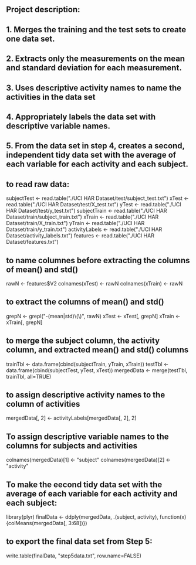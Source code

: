 ## Project description:
## 1. Merges the training and the test sets to create one data set.
## 2. Extracts only the measurements on the mean and standard deviation for each measurement.
## 3. Uses descriptive activity names to name the activities in the data set
## 4. Appropriately labels the data set with descriptive variable names.
## 5. From the data set in step 4, creates a second, independent tidy data set with the average of each variable for each activity and each subject.


## to read raw data:

subjectTest <- read.table("./UCI HAR Dataset/test/subject_test.txt")
xTest <- read.table("./UCI HAR Dataset/test/X_test.txt")
yTest <- read.table("./UCI HAR Dataset/test/y_test.txt")
subjectTrain <- read.table("./UCI HAR Dataset/train/subject_train.txt")
xTrain <- read.table("./UCI HAR Dataset/train/X_train.txt")
yTrain <- read.table("./UCI HAR Dataset/train/y_train.txt")
activityLabels <- read.table("./UCI HAR Dataset/activity_labels.txt")
features <- read.table("./UCI HAR Dataset/features.txt")

## to name columnes before extracting the columns of mean() and std()

rawN <- features$V2
colnames(xTest) <- rawN
colnames(xTrain) <- rawN

## to extract the columns of mean() and std()

grepN <- grepl("-(mean|std)\\(\\)", rawN)
xTest <- xTest[, grepN]
xTrain <- xTrain[, grepN]

## to merge the subject column, the activity column, and extracted mean() and std() columns

trainTbl <- data.frame(cbind(subjectTrain, yTrain, xTrain))
testTbl <- data.frame(cbind(subjectTest, yTest, xTest))
mergedData <- merge(testTbl, trainTbl, all=TRUE)

## to assign descriptive activity names to the column of activities

mergedData[, 2] <- activityLabels[mergedData[, 2], 2]

## To assign descriptive variable names to the columns for subjects and activities

colnames(mergedData)[1] <- "subject"
colnames(mergedData)[2] <- "activity"

## To make the eecond tidy data set with the average of each variable for each activity and each subject:

library(plyr)
finalData <- ddply(mergedData, .(subject, activity), function(x){colMeans(mergedData[, 3:68])})

## to export the final data set from Step 5:

write.table(finalData, "step5data.txt", row.name=FALSE)
